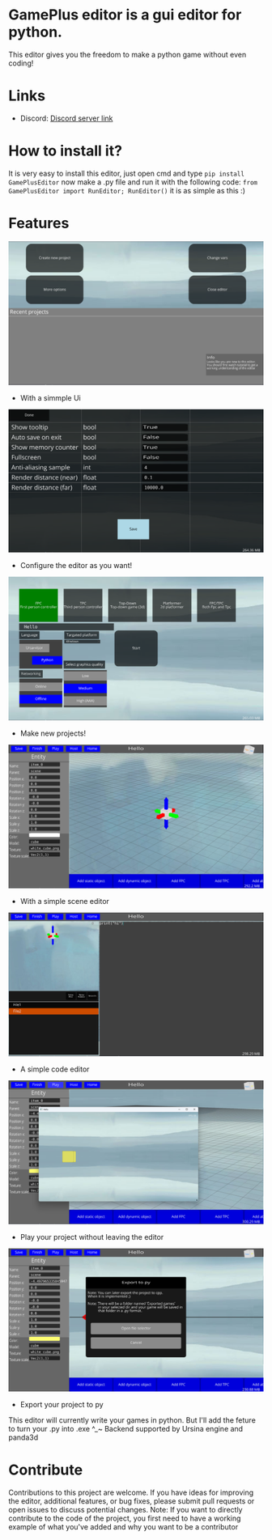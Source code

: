 # GamePlus editor is a gui editor for python.
This editor gives you the freedom to make a python game without even coding!

# Links
- Discord: [Discord server link](https://discord.gg/WWd5w9pC)

# How to install it?
It is very easy to install this editor, just open cmd and type `pip install GamePlusEditor`
now make a .py file and run it with the following code:
    ```from GamePlusEditor import RunEditor;
    RunEditor()```
it is as simple as this :)

# Features
![StartingUi](Docs/StartingUi.png)
-  With a simmple Ui

![ConfigMenu](Docs/ConfigMenu.png)
-  Configure the editor as you want!

![NewProject](Docs/NewProject.png)
-  Make new projects!

![SceneEditor](Docs/SceneEditor.png)
-  With a simple scene editor

![CodeEditor](Docs/CodeEditor.png)
-  A simple code editor

![Playing](Docs/Playing.png)
-  Play your project without leaving the editor

![ExportToPy](Docs/ExportToPy.png)
-  Export your project to py

This editor will currently write your games in python. But I'll add the feture to turn your .py into .exe ^_~
Backend supported by Ursina engine and panda3d 

# Contribute
Contributions to this project are welcome. If you have ideas for improving the editor, additional features, or bug fixes, please submit pull requests or open issues to discuss potential changes.
Note: If you want to directly contribute to the code of the project, you first need to have a working example of what you've added and why you want to be a contributor
